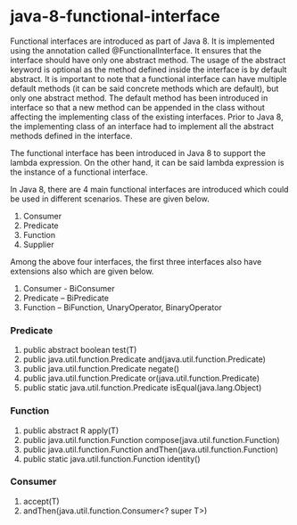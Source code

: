 # java-8-functional-interface

Functional interfaces are introduced as part of Java 8. It is implemented using the annotation called @FunctionalInterface. It ensures that the interface should have only one abstract method. The usage of the abstract keyword is optional as the method defined inside the interface is by default abstract. It is important to note that a functional interface can have multiple default methods (it can be said concrete methods which are default), but only one abstract method. The default method has been introduced in interface so that a new method can be appended in the class without affecting the implementing class of the existing interfaces. Prior to Java 8, the implementing class of an interface had to implement all the abstract methods defined in the interface.

The functional interface has been introduced in Java 8 to support the lambda expression. On the other hand, it can be said lambda expression is the instance of a functional interface.


In Java 8, there are 4 main functional interfaces are introduced which could be used in different scenarios. These are given below.

<ol>
  <li>Consumer</li>
<li>Predicate</li>
<li>Function</li>
<li>Supplier</li>
 </ol>

Among the above four interfaces, the first three interfaces also have extensions also which are given below.

<ol>
  <li>Consumer - BiConsumer</li>
  <li>Predicate – BiPredicate</li>
<li>Function – BiFunction, UnaryOperator, BinaryOperator</li>
  </ol>
  
  <h3>Predicate</h3>
<ol>
  <li>  public abstract boolean test(T) </li> 
   <li> public java.util.function.Predicate and(java.util.function.Predicate<? super T>)</li> 
   <li> public java.util.function.Predicate negate()</li> 
   <li> public java.util.function.Predicate or(java.util.function.Predicate<? super T>)</li>
   <li> public static java.util.function.Predicate isEqual(java.lang.Object)</li>
  </ol>

<h3>Function</h3>
<ol>
  <li>public abstract R apply(T)</li>
  <li>public <V> java.util.function.Function<V, R> compose(java.util.function.Function<? super V, ? extends T>)</li>
  <li>public <V> java.util.function.Function<T, V> andThen(java.util.function.Function<? super R, ? extends V>)</li>
  <li>public static <T> java.util.function.Function<T, T> identity()</li>
</ol>

<h3>Consumer</h3>
<ol>
  <li>accept(T)</li>
  <li>andThen(java.util.function.Consumer&lt;? super T&gt;)</li>

</ol>
